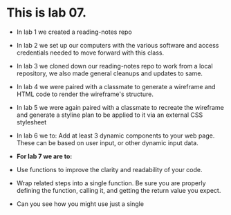 # This is lab 07. 

* In lab 1 we created a reading-notes repo
* In lab 2 we set up our computers with the various software and access credentials needed to move forward with this class.
* In lab 3 we cloned down our reading-notes repo to work from a local repository, we also made general cleanups and updates to same.
* In lab 4 we were paired with a classmate to generate a wireframe and HTML code to render the wireframe's structure.
* In lab 5 we were again paired with a classmate to recreate the wireframe and generate a styline plan to be applied to it via an external CSS stylesheet
* In lab 6 we to: Add at least 3 dynamic components to your web page. These can be based on user input, or other dynamic input data.

* **For lab 7 we are to:**
* Use functions to improve the clarity and readability of your code.
* Wrap related steps into a single function. Be sure you are properly defining the function, calling it, and getting the return value you expect.
* Can you see how you might use just a single <script> tag with a src attribute to access your JS, and then specific function calls throughout the rest of your page?
* Add a check to the user input you are getting, to see if the initial user input is an acceptable value. If not, present the user with an error message and a second chance to enter a proper value.
* Stretch Goal: Using only conditionals and functions, modify your input validation code to continue checking the user input until the value entered is acceptable.

* Submission Instructions: Share in the discussion a part of the code you are most proud of. Explain here how it came to be, and why you like it. Check out what your classmates did!

